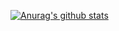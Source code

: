 [![Anurag's github stats](https://github-readme-stats.vercel.app/api?username=DaishoYokoyama)](https://github.com/anuraghazra/github-readme-stats)
